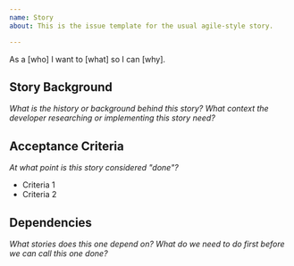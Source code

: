 ```yaml
---
name: Story 
about: This is the issue template for the usual agile-style story.

---
```


As a [who] I want to [what] so I can [why].

## Story Background
*What is the history or background behind this story?  What context the developer researching or implementing this story need?*

## Acceptance Criteria
*At what point is this story considered "done"?*

- Criteria 1
- Criteria 2

## Dependencies
*What stories does this one depend on?  What do we need to do first before we can call this one done?*

